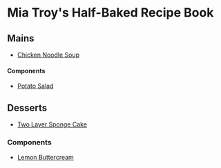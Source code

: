 # Mia Troy's Half-Baked Recipe Book
## Mains
- [Chicken Noodle Soup](mains/chicken-noodle-soup.md)
#### Components
- [Potato Salad](mains/components/potato-salad.md)
## Desserts
- [Two Layer Sponge Cake](desserts/two-layer-sponge-cake.md)
### Components
- [Lemon Buttercream](desserts/components/lemon-buttercream.md)
